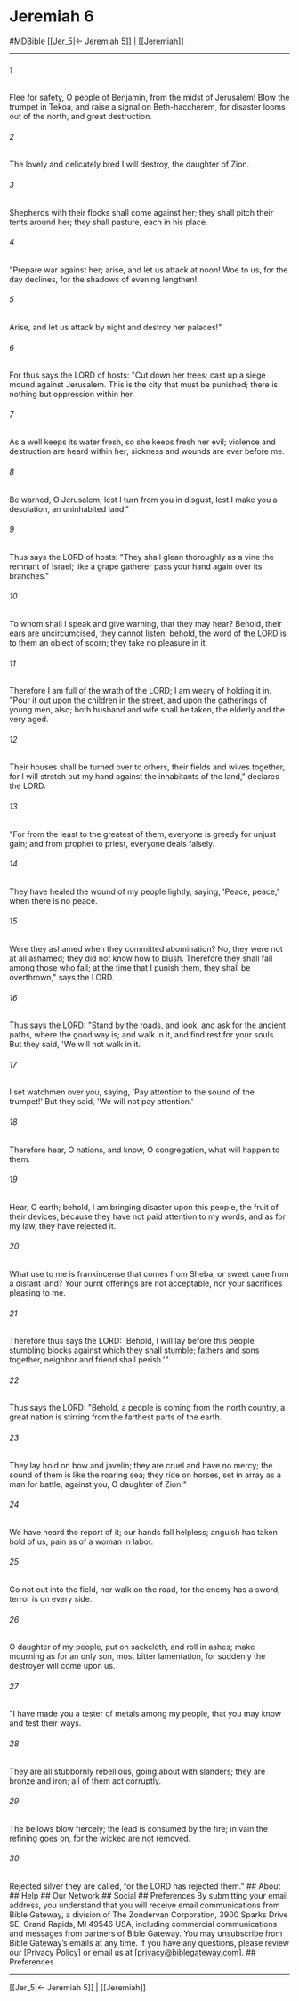 # Jeremiah 6
#MDBible
[[Jer_5|← Jeremiah 5]] | [[Jeremiah]]

***


###### 1 
Flee for safety, O people of Benjamin, from the midst of Jerusalem! Blow the trumpet in Tekoa, and raise a signal on Beth-haccherem, for disaster looms out of the north, and great destruction. 

###### 2 
The lovely and delicately bred I will destroy, the daughter of Zion. 

###### 3 
Shepherds with their flocks shall come against her; they shall pitch their tents around her; they shall pasture, each in his place. 

###### 4 
"Prepare war against her; arise, and let us attack at noon! Woe to us, for the day declines, for the shadows of evening lengthen! 

###### 5 
Arise, and let us attack by night and destroy her palaces!" 

###### 6 
For thus says the LORD of hosts: "Cut down her trees; cast up a siege mound against Jerusalem. This is the city that must be punished; there is nothing but oppression within her. 

###### 7 
As a well keeps its water fresh, so she keeps fresh her evil; violence and destruction are heard within her; sickness and wounds are ever before me. 

###### 8 
Be warned, O Jerusalem, lest I turn from you in disgust, lest I make you a desolation, an uninhabited land." 

###### 9 
Thus says the LORD of hosts: "They shall glean thoroughly as a vine the remnant of Israel; like a grape gatherer pass your hand again over its branches." 

###### 10 
To whom shall I speak and give warning, that they may hear? Behold, their ears are uncircumcised, they cannot listen; behold, the word of the LORD is to them an object of scorn; they take no pleasure in it. 

###### 11 
Therefore I am full of the wrath of the LORD; I am weary of holding it in. "Pour it out upon the children in the street, and upon the gatherings of young men, also; both husband and wife shall be taken, the elderly and the very aged. 

###### 12 
Their houses shall be turned over to others, their fields and wives together, for I will stretch out my hand against the inhabitants of the land," declares the LORD. 

###### 13 
"For from the least to the greatest of them, everyone is greedy for unjust gain; and from prophet to priest, everyone deals falsely. 

###### 14 
They have healed the wound of my people lightly, saying, 'Peace, peace,' when there is no peace. 

###### 15 
Were they ashamed when they committed abomination? No, they were not at all ashamed; they did not know how to blush. Therefore they shall fall among those who fall; at the time that I punish them, they shall be overthrown," says the LORD. 

###### 16 
Thus says the LORD: "Stand by the roads, and look, and ask for the ancient paths, where the good way is; and walk in it, and find rest for your souls. But they said, 'We will not walk in it.' 

###### 17 
I set watchmen over you, saying, 'Pay attention to the sound of the trumpet!' But they said, 'We will not pay attention.' 

###### 18 
Therefore hear, O nations, and know, O congregation, what will happen to them. 

###### 19 
Hear, O earth; behold, I am bringing disaster upon this people, the fruit of their devices, because they have not paid attention to my words; and as for my law, they have rejected it. 

###### 20 
What use to me is frankincense that comes from Sheba, or sweet cane from a distant land? Your burnt offerings are not acceptable, nor your sacrifices pleasing to me. 

###### 21 
Therefore thus says the LORD: 'Behold, I will lay before this people stumbling blocks against which they shall stumble; fathers and sons together, neighbor and friend shall perish.'" 

###### 22 
Thus says the LORD: "Behold, a people is coming from the north country, a great nation is stirring from the farthest parts of the earth. 

###### 23 
They lay hold on bow and javelin; they are cruel and have no mercy; the sound of them is like the roaring sea; they ride on horses, set in array as a man for battle, against you, O daughter of Zion!" 

###### 24 
We have heard the report of it; our hands fall helpless; anguish has taken hold of us, pain as of a woman in labor. 

###### 25 
Go not out into the field, nor walk on the road, for the enemy has a sword; terror is on every side. 

###### 26 
O daughter of my people, put on sackcloth, and roll in ashes; make mourning as for an only son, most bitter lamentation, for suddenly the destroyer will come upon us. 

###### 27 
"I have made you a tester of metals among my people, that you may know and test their ways. 

###### 28 
They are all stubbornly rebellious, going about with slanders; they are bronze and iron; all of them act corruptly. 

###### 29 
The bellows blow fiercely; the lead is consumed by the fire; in vain the refining goes on, for the wicked are not removed. 

###### 30 
Rejected silver they are called, for the LORD has rejected them." ## About ## Help ## Our Network ## Social ## Preferences By submitting your email address, you understand that you will receive email communications from Bible Gateway, a division of The Zondervan Corporation, 3900 Sparks Drive SE, Grand Rapids, MI 49546 USA, including commercial communications and messages from partners of Bible Gateway. You may unsubscribe from Bible Gateway&rsquo;s emails at any time. If you have any questions, please review our [Privacy Policy] or email us at [privacy@biblegateway.com]. ## Preferences

***

[[Jer_5|← Jeremiah 5]] | [[Jeremiah]]
